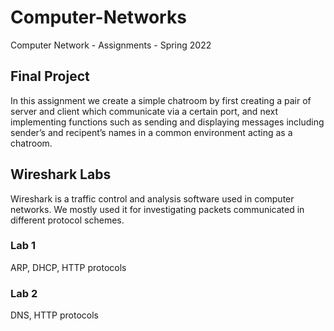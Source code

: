# Computer-Networks
Computer Network - Assignments - Spring 2022
## Final Project
In this assignment we create a simple chatroom by first creating a pair of server
and client which communicate via a certain port, and next implementing functions
such as sending and displaying messages including sender’s and recipent’s names
in a common environment acting as a chatroom.
## Wireshark Labs
Wireshark is a traffic control and analysis software used in computer networks. We mostly used it for investigating packets communicated in different protocol schemes.

### Lab 1
ARP, DHCP, HTTP protocols

### Lab 2
DNS, HTTP protocols
